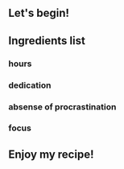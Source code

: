 ## Let's begin!

## Ingredients list

### hours
### dedication
### absense of procrastination
### focus
## Enjoy my recipe!
## 

